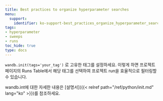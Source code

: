 ```yaml
---
title: Best practices to organize hyperparameter searches
menu:
  support:
    identifier: ko-support-best_practices_organize_hyperparameter_searches
tags:
- hyperparameter
- sweeps
- runs
toc_hide: true
type: docs
---
```


`wandb.init(tags='your_tag')` 로 고유한 태그를 설정하세요. 이렇게 하면 프로젝트 페이지의 Runs Table에서 해당 태그를 선택하여 프로젝트 run을 효율적으로 필터링할 수 있습니다.

wandb.int에 대한 자세한 내용은 [설명서]({{< relref path="/ref/python/init.md" lang="ko" >}})를 참조하세요.
